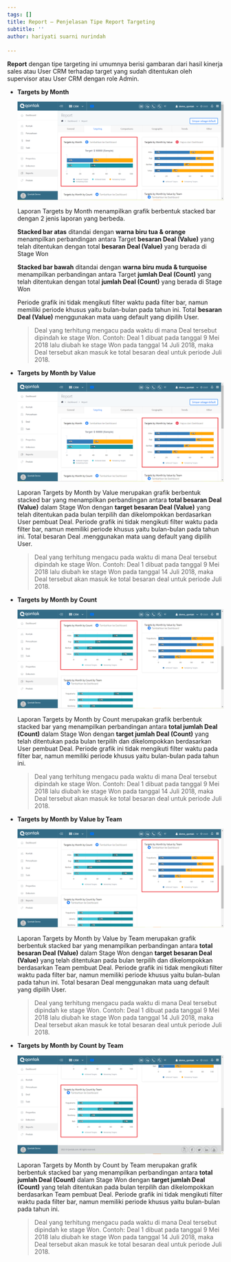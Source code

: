 ```yaml
---
tags: []
title: Report – Penjelasan Tipe Report Targeting
subtitle: ''
author: hariyati suarni nurindah

---
```

**Report** dengan tipe targeting ini umumnya berisi gambaran dari hasil kinerja sales atau User CRM terhadap target yang sudah ditentukan oleh supervisor atau User CRM dengan role Admin.

* **Targets by Month**

  ![](/uploads/report-target1.PNG)

  Laporan Targets by Month menampilkan grafik berbentuk stacked bar dengan 2 jenis laporan yang berbeda.

  **Stacked bar atas** ditandai dengan **warna biru tua & orange** menampilkan perbandingan antara Target **besaran Deal (Value)** yang telah ditentukan dengan total **besaran Deal (Value)** yang berada di Stage Won

  **Stacked bar bawah** ditandai dengan **warna biru muda & turquoise** menampilkan perbandingan antara Target **jumlah Deal (Count)** yang telah ditentukan dengan total **jumlah Deal (Count)** yang berada di Stage Won

  Periode grafik ini tidak mengikuti filter waktu pada filter bar, namun memiliki periode khusus yaitu bulan-bulan pada tahun ini. Total **besaran Deal (Value)** menggunakan mata uang default yang dipilih User.

  > Deal yang terhitung mengacu pada waktu di mana Deal tersebut dipindah ke stage Won. Contoh: Deal 1 dibuat pada tanggal 9 Mei 2018 lalu diubah ke stage Won pada tanggal 14 Juli 2018, maka Deal tersebut akan masuk ke total besaran deal untuk periode Juli 2018.
* **Targets by Month by Value**

  ![](/uploads/report-target2.PNG)

  Laporan Targets by Month by Value merupakan grafik berbentuk stacked bar yang menampilkan perbandingan antara **total besaran Deal (Value)** dalam Stage Won dengan **target besaran Deal (Value)** yang telah ditentukan pada bulan terpilih dan dikelompokkan berdasarkan User pembuat Deal. Periode grafik ini tidak mengikuti filter waktu pada filter bar, namun memiliki periode khusus yaitu bulan-bulan pada tahun ini. Total besaran Deal .menggunakan mata uang default yang dipilih User.

  > Deal yang terhitung mengacu pada waktu di mana Deal tersebut dipindah ke stage Won. Contoh: Deal 1 dibuat pada tanggal 9 Mei 2018 lalu diubah ke stage Won pada tanggal 14 Juli 2018, maka Deal tersebut akan masuk ke total besaran deal untuk periode Juli 2018.
* **Targets by Month by Count**

  ![](/uploads/report-target3.PNG)

  Laporan Targets by Month by Count merupakan grafik berbentuk stacked bar yang menampilkan perbandingan antara **total jumlah Deal (Count)** dalam Stage Won dengan **target jumlah Deal (Count)** yang telah ditentukan pada bulan terpilih dan dikelompokkan berdasarkan User pembuat Deal. Periode grafik ini tidak mengikuti filter waktu pada filter bar, namun memiliki periode khusus yaitu bulan-bulan pada tahun ini.

  > Deal yang terhitung mengacu pada waktu di mana Deal tersebut dipindah ke stage Won. Contoh: Deal 1 dibuat pada tanggal 9 Mei 2018 lalu diubah ke stage Won pada tanggal 14 Juli 2018, maka Deal tersebut akan masuk ke total besaran deal untuk periode Juli 2018.
* **Targets by Month by Value by Team**

  ![](/uploads/report-target4.PNG)

  Laporan Targets by Month by Value by Team merupakan grafik berbentuk stacked bar yang menampilkan perbandingan antara **total besaran Deal (Value)** dalam Stage Won dengan **target besaran Deal (Value)** yang telah ditentukan pada bulan terpilih dan dikelompokkan berdasarkan Team pembuat Deal. Periode grafik ini tidak mengikuti filter waktu pada filter bar, namun memiliki periode khusus yaitu bulan-bulan pada tahun ini. Total besaran Deal menggunakan mata uang default yang dipilih User.

  > Deal yang terhitung mengacu pada waktu di mana Deal tersebut dipindah ke stage Won. Contoh: Deal 1 dibuat pada tanggal 9 Mei 2018 lalu diubah ke stage Won pada tanggal 14 Juli 2018, maka Deal tersebut akan masuk ke total besaran deal untuk periode Juli 2018.
* **Targets by Month by Count by Team**

  ![](/uploads/report-target5.PNG)

  Laporan Targets by Month by Count by Team merupakan grafik berbentuk stacked bar yang menampilkan perbandingan antara **total jumlah Deal (Count)** dalam Stage Won dengan **target jumlah Deal (Count)** yang telah ditentukan pada bulan terpilih dan dikelompokkan berdasarkan Team pembuat Deal. Periode grafik ini tidak mengikuti filter waktu pada filter bar, namun memiliki periode khusus yaitu bulan-bulan pada tahun ini.

  > Deal yang terhitung mengacu pada waktu di mana Deal tersebut dipindah ke stage Won. Contoh: Deal 1 dibuat pada tanggal 9 Mei 2018 lalu diubah ke stage Won pada tanggal 14 Juli 2018, maka Deal tersebut akan masuk ke total besaran deal untuk periode Juli 2018.